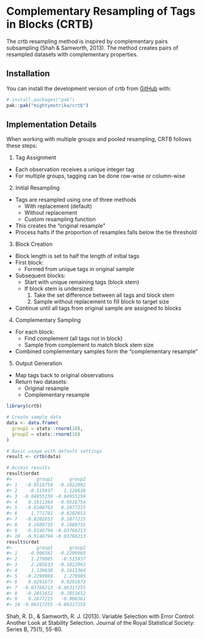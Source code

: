 
<!-- README.md is generated from README.Rmd. Please edit that file -->

# Complementary Resampling of Tags in Blocks (CRTB)

<!-- badges: start -->
<!-- badges: end -->

The crtb resampling method is inspired by complementary pairs
subsampling (Shah & Samworth, 2013). The method creates pairs of
resampled datasets with complementary properties.

## Installation

You can install the development version of crtb from
[GitHub](https://github.com/) with:

``` r
# install.packages("pak")
pak::pak("mightymetrika/crtb")
```

## Implementation Details

When working with multiple groups and pooled resampling, CRTB follows
these steps:

1.  Tag Assignment

- Each observation receives a unique integer tag
- For multiple groups, tagging can be done row-wise or column-wise

2.  Initial Resampling

- Tags are resampled using one of three methods
  - With replacement (default)
  - Without replacement
  - Custom resampling function
- This creates the “original resample”
- Process halts if the proportion of resamples falls below the tie
  threshold

3.  Block Creation

- Block length is set to half the length of initial tags
- First block:
  - Formed from unique tags in original sample
- Subsequent blocks:
  - Start with unique remaining tags (block stem)
  - If block stem is undersized:
    1.  Take the set difference between all tags and block stem
    2.  Sample without replacement to fill block to target size
- Continue until all tags from original sample are assigned to blocks

4.  Complementary Sampling

- For each block:
  - Find complement (all tags not in block)
  - Sample from complement to match block stem size
- Combined complementary samples form the “complementary resample”

5.  Output Generation

- Map tags back to original observations
- Return two datasets:
  - Original resample
  - Complementary resample

``` r
library(crtb)

# Create sample data
data <- data.frame(
  group1 = stats::rnorm(10),
  group2 = stats::rnorm(10)
)

# Basic usage with default settings
result <- crtb(data)

# Access results
result$ordat
#>         group1      group2
#> 1   -0.9516754  -0.1822092
#> 2    -0.515937    1.126638
#> 3  -0.04955159 -0.04955159
#> 4    0.1611364  -0.9516754
#> 5   -0.8100763   0.2877215
#> 6     1.771701  -0.8202653
#> 7   -0.8202653   0.2877215
#> 8    0.1680735   0.1680735
#> 9   -0.9148794 -0.03766213
#> 10  -0.9148794 -0.03766213
result$crdat
#>         group1      group2
#> 1    -0.906561  -0.2299969
#> 2     1.279905   -0.515937
#> 3     2.205633  -0.1822092
#> 4     1.126638   0.1611364
#> 5   -0.2299969    1.279905
#> 6    0.9291673   0.9291673
#> 7  -0.03766213 -0.06317255
#> 8   -0.2851652  -0.2851652
#> 9    0.2877215   -0.906561
#> 10 -0.06317255 -0.06317255
```

Shah, R. D., & Samworth, R. J. (2013). Variable Selection with Error
Control: Another Look at Stability Selection. Journal of the Royal
Statistical Society: Series B, 75(1), 55-80.
